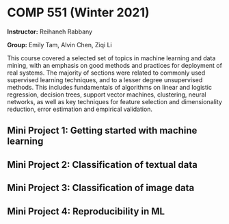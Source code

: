 # COMP 551 (Winter 2021)

**Instructor:** Reihaneh Rabbany

**Group:** Emily Tam, Alvin Chen, Ziqi Li

This course covered a selected set of topics in machine learning and data mining, with an emphasis on good methods and practices for deployment of real systems. The majority of sections were related to commonly used supervised learning techniques, and to a lesser degree unsupervised methods. This includes fundamentals of algorithms on linear and logistic regression, decision trees, support vector machines, clustering, neural networks, as well as key techniques for feature selection and dimensionality reduction, error estimation and empirical validation.

## Mini Project 1: Getting started with machine learning



## Mini Project 2: Classification of textual data

## Mini Project 3: Classification of image data

## Mini Project 4: Reproducibility in ML

